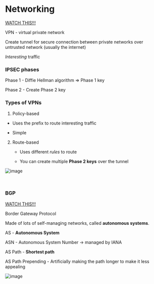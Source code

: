 # Networking

[WATCH THIS!!!](https://www.youtube.com/watch?v=15amNny_kKI)

VPN - virtual private network

Create tunnel for secure connection between private networks over untrusted network (usually the internet)

_Interesting_ traffic

### IPSEC phases

Phase 1 - Diffie Hellman algorithm => Phase 1 key

Phase 2 - Create Phase 2 key

### Types of VPNs

1. Policy-based

  - Uses the prefix to route interesting traffic

  - Simple

2. Route-based

   - Uses different _rules_ to route
  
   - You can create multiple **Phase 2 keys** over the tunnel
  
![image](https://github.com/Mirciulica15/UTCN_Summer_2023_Repo/assets/36898665/5ad8c744-474f-4a2e-b001-f261e414208a)

<br>

### BGP

[WATCH THIS!!!](https://www.youtube.com/watch?v=6XW5cRa3ZKM)

Border Gateway Protocol

Made of lots of self-managing networks, called **autonomous systems**.

AS - **Autonomous System**

ASN - Autonomous System Number -> managed by IANA

AS Path - **Shortest path**

AS Path Prepending - Artificially making the path longer to make it less appealing

![image](https://github.com/Mirciulica15/UTCN_Summer_2023_Repo/assets/36898665/f6c57dad-560f-4b48-bbe6-f6ddb6aaea6b)
